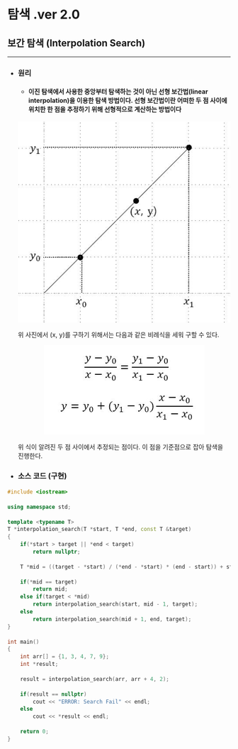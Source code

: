 탐색 .ver 2.0
=====
## 보간 탐색 (Interpolation Search)
----------------
- ### 원리
    - #### 이진 탐색에서 사용한 중앙부터 탐색하는 것이 아닌 선형 보간법(linear interpolation)을 이용한 탐색 방법이다. 선형 보간법이란 어떠한 두 점 사이에 위치한 한 점을 추정하기 위해 선형적으로 계산하는 방법이다
    <center><img src = "./img/InterpolationLinear.JPG"></center>

    위 사진에서 (x, y)를 구하기 위해서는 다음과 같은 비례식을 세워 구할 수 있다.
    
    <center><img src = "./img/InterpolationLinear2.JPG"></center>

    위 식이 알려진 두 점 사이에서 추정되는 점이다. 이 점을 기준점으로 잡아 탐색을 진행한다.

- ### 소스 코드 (구현)
```C++
#include <iostream>

using namespace std;

template <typename T>
T *interpolation_search(T *start, T *end, const T &target)
{
    if(*start > target || *end < target)
        return nullptr;

    T *mid = ((target - *start) / (*end - *start) * (end - start)) + start;

    if(*mid == target)
        return mid;
    else if(target < *mid)
        return interpolation_search(start, mid - 1, target);
    else
        return interpolation_search(mid + 1, end, target);
}

int main()
{
    int arr[] = {1, 3, 4, 7, 9};
    int *result;

    result = interpolation_search(arr, arr + 4, 2);

    if(result == nullptr)
        cout << "ERROR: Search Fail" << endl;
    else
        cout << *result << endl;

    return 0;
}
```